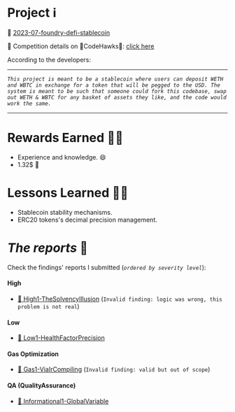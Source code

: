 # Project ℹ️

🔗 [2023-07-foundry-defi-stablecoin](https://github.com/Cyfrin/2023-07-foundry-defi-stablecoin) 

🔗 Competition details on 🦅CodeHawks🦅: [click here](https://www.codehawks.com/contests/cljx3b9390009liqwuedkn0m0)

According to the developers:

---

_`This project is meant to be a stablecoin where users can deposit WETH and WBTC in exchange for a token that will be pegged to the USD. The system is meant to be such that someone could fork this codebase, swap out WETH & WBTC for any basket of assets they like, and the code would work the same.`_

---

# Rewards Earned 💸🧠

- Experience and knowledge. 😄
- 1.32$ 💸

# Lessons Learned 🧑‍💻

- Stablecoin stability mechanisms.
- ERC20 tokens's decimal precision management.

# _The reports_ 📝

Check the findings' reports I submitted (_`ordered by severity level`_):

#### High

- [🔗 High1-TheSolvencyIllusion](https://github.com/CarlosAlegreUr/Audits-By-CarlosAlegreUr/blob/main/reports/2023-07-foundry-defi-stablecoin/High1-TheSolvencyIllusion-CarlosAlegreUr.md) (`Invalid finding: logic was wrong, this problem is not real`)

#### Low

- [🔗 Low1-HealthFactorPrecision](https://github.com/CarlosAlegreUr/Audits-By-CarlosAlegreUr/blob/main/reports/2023-07-foundry-defi-stablecoin/Low1-HealthFactorPrecision-CarlosAlegreUr.md)

#### Gas Optimization

- [🔗 Gas1-ViaIrCompiling](https://github.com/CarlosAlegreUr/Audits-By-CarlosAlegreUr/blob/main/reports/2023-07-foundry-defi-stablecoin/Gas1-ViaIrCompiling-CarlosAlegreUr.md) (`Invalid finding: valid but out of scope`)

#### QA (QualityAssurance)

- [🔗 Informational1-GlobalVariable](https://github.com/CarlosAlegreUr/Audits-By-CarlosAlegreUr/blob/main/reports/2023-07-foundry-defi-stablecoin/Informational1-GlobalVariable-CarlosAlegreUr.md)
